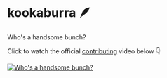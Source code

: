 # kookaburra 🪶

Who's a handsome bunch?

Click to watch the official [contributing](./CONTRIBUTING.md) video below 👇

[![Who's a handsome bunch?](http://img.youtube.com/vi/TqdRQxgtZtI/0.jpg)](http://www.youtube.com/watch?v=TqdRQxgtZtI "Who's a handsome bunch?")
